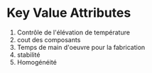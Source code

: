 # Key Value Attributes

1. Contrôle de l'élévation de température
2. cout des composants
3. Temps de main d'oeuvre pour la fabrication
4. stabilité 
5. Homogénéité
